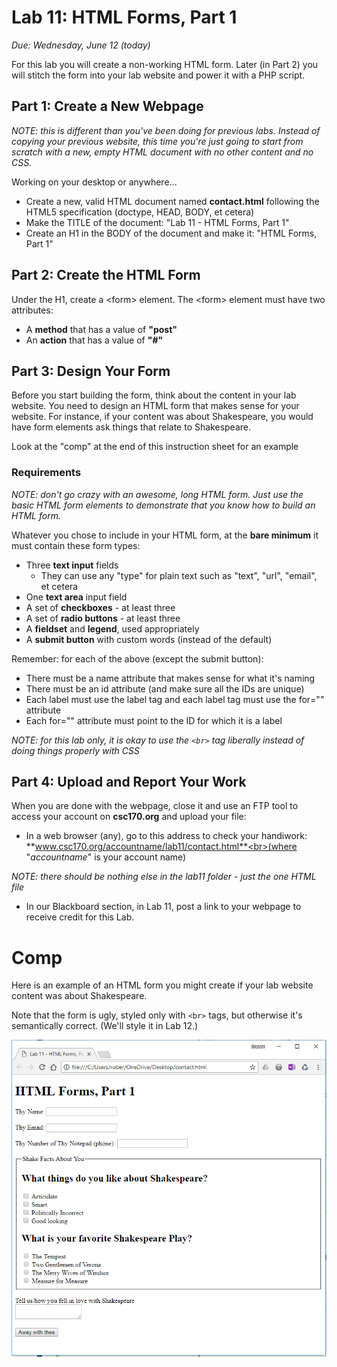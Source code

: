 # Lab 11: HTML Forms, Part 1
*Due: Wednesday, June 12 (today)*

For this lab you will create a non-working HTML form.  Later (in Part 2) you will stitch the form into your lab website and power it with a PHP script.

## Part 1: Create a New Webpage

*NOTE: this is different than you've been doing for previous labs.  Instead of copying your previous website, this time you're just going to start from scratch with a new, empty HTML document with no other content and no CSS.*

Working on your desktop or anywhere...

- Create a new, valid HTML document named **contact.html** following the HTML5 specification (doctype, HEAD, BODY, et cetera)
- Make the TITLE of the document: "Lab 11 - HTML Forms, Part 1"
- Create an H1 in the BODY of the document and make it: "HTML Forms, Part 1"

## Part 2: Create the HTML Form

Under the H1, create a \<form\> element. The \<form\> element must have two attributes:

- A **method** that has a value of **"post"**
- An **action** that has a value of **"#"**

## Part 3: Design Your Form

Before you start building the form, think about the content in your lab website.  You need to design an HTML form that makes sense for your website.  For instance, if your content was about Shakespeare, you would have form elements ask things that relate to Shakespeare.

Look at the "comp" at the end of this instruction sheet for an example

### Requirements

*NOTE: don't go crazy with an awesome, long HTML form.  Just use the basic HTML form elements to demonstrate that you know how to build an HTML form.*

Whatever you chose to include in your HTML form, at the **bare minimum** it must contain these form types:

- Three **text input** fields
  - They can use any "type" for plain text such as "text", "url", "email", et cetera
- One **text area** input field
- A set of **checkboxes** - at least three
- A set of **radio buttons** - at least three
- A **fieldset** and **legend**, used appropriately
- A **submit button** with custom words (instead of the default)

Remember: for each of the above (except the submit button):

- There must be a name attribute that makes sense for what it's naming
- There must be an id attribute (and make sure all the IDs are unique)
- Each label must use the label tag and each label tag must use the for="" attribute
- Each for="" attribute must point to the ID for which it is a label

*NOTE: for this lab only, it is okay to use the `<br>` tag liberally instead of doing things properly with CSS*


## Part 4: Upload and Report Your Work

When you are done with the webpage, close it and use an FTP tool to access your account on **csc170.org** and upload your file:

- In a web browser (any), go to this address to check your handiwork:<br> **www.csc170.org/accountname/lab11/contact.html**<br>(where "*accountname*" is your account name)


*NOTE: there should be nothing else in the lab11 folder - just the one HTML file*

- In our Blackboard section, in Lab 11, post a link to your webpage to receive credit for this Lab.



# Comp

Here is an example of an HTML form you might create if your lab website content was about Shakespeare.  

Note that the form is ugly, styled only with `<br>` tags, but otherwise it's semantically correct.  (We'll style it in Lab 12.)

![Figure 1](media\figure1.PNG)